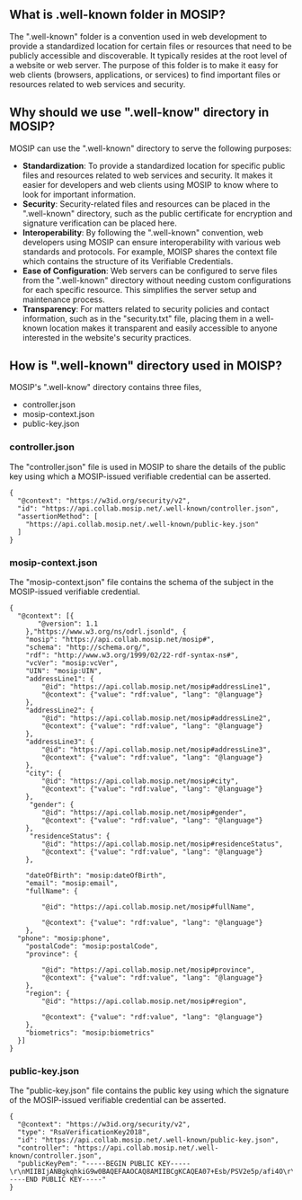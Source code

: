 ## What is .well-known folder in MOSIP?

The ".well-known" folder is a convention used in web development to provide a standardized location for certain files or resources that need to be publicly accessible and discoverable. It typically resides at the root level of a website or web server. The purpose of this folder is to make it easy for web clients (browsers, applications, or services) to find important files or resources related to web services and security.

## Why should we use ".well-know" directory in MOSIP?

MOSIP can use the ".well-known" directory to serve the following purposes:

* **Standardization**: To provide a standardized location for specific public files and resources related to web services and security. It makes it easier for developers and web clients using MOSIP to know where to look for important information.
* **Security**: Security-related files and resources can be placed in the ".well-known" directory, such as the public certificate for encryption and signature verification can be placed here. 
* **Interoperability**: By following the ".well-known" convention, web developers using MOSIP can ensure interoperability with various web standards and protocols. For example, MOISP shares the context file which contains the structure of its Verifiable Credentials.
* **Ease of Configuration**: Web servers can be configured to serve files from the ".well-known" directory without needing custom configurations for each specific resource. This simplifies the server setup and maintenance process.
* **Transparency**: For matters related to security policies and contact information, such as in the "security.txt" file, placing them in a well-known location makes it transparent and easily accessible to anyone interested in the website's security practices.

## How is ".well-known" directory used in MOISP?

MOSIP's ".well-know" directory contains three files,
* controller.json
* mosip-context.json
* public-key.json

### controller.json

The "controller.json" file is used in MOSIP to share the details of the public key using which a MOSIP-issued verifiable credential can be asserted.

```
{
  "@context": "https://w3id.org/security/v2",
  "id": "https://api.collab.mosip.net/.well-known/controller.json",
  "assertionMethod": [
    "https://api.collab.mosip.net/.well-known/public-key.json"
  ]
}
```

### mosip-context.json

The "mosip-context.json" file contains the schema of the subject in the MOSIP-issued verifiable credential.

```
{
  "@context": [{
       "@version": 1.1
    },"https://www.w3.org/ns/odrl.jsonld", {
    "mosip": "https://api.collab.mosip.net/mosip#",
    "schema": "http://schema.org/",
    "rdf": "http://www.w3.org/1999/02/22-rdf-syntax-ns#",
    "vcVer": "mosip:vcVer",
    "UIN": "mosip:UIN",
    "addressLine1": {
        "@id": "https://api.collab.mosip.net/mosip#addressLine1",
        "@context": {"value": "rdf:value", "lang": "@language"}
    },
    "addressLine2": {
        "@id": "https://api.collab.mosip.net/mosip#addressLine2",
        "@context": {"value": "rdf:value", "lang": "@language"}
    },
    "addressLine3": {
        "@id": "https://api.collab.mosip.net/mosip#addressLine3",
        "@context": {"value": "rdf:value", "lang": "@language"}
    },
    "city": {
        "@id": "https://api.collab.mosip.net/mosip#city",
        "@context": {"value": "rdf:value", "lang": "@language"}
    },
     "gender": {
        "@id": "https://api.collab.mosip.net/mosip#gender",
        "@context": {"value": "rdf:value", "lang": "@language"}
    },
     "residenceStatus": {
        "@id": "https://api.collab.mosip.net/mosip#residenceStatus",
        "@context": {"value": "rdf:value", "lang": "@language"}
    },

    "dateOfBirth": "mosip:dateOfBirth",
    "email": "mosip:email",
    "fullName": {

        "@id": "https://api.collab.mosip.net/mosip#fullName",

        "@context": {"value": "rdf:value", "lang": "@language"}
    },
  "phone": "mosip:phone",
    "postalCode": "mosip:postalCode",
    "province": {

        "@id": "https://api.collab.mosip.net/mosip#province",
        "@context": {"value": "rdf:value", "lang": "@language"}
    },
    "region": {
        "@id": "https://api.collab.mosip.net/mosip#region",

        "@context": {"value": "rdf:value", "lang": "@language"}
    },
    "biometrics": "mosip:biometrics"
  }]
}
```

### public-key.json

The "public-key.json" file contains the public key using which the signature of the MOSIP-issued verifiable credential can be asserted.

```
{
  "@context": "https://w3id.org/security/v2",
  "type": "RsaVerificationKey2018",
  "id": "https://api.collab.mosip.net/.well-known/public-key.json",
  "controller": "https://api.collab.mosip.net/.well-known/controller.json",
  "publicKeyPem": "-----BEGIN PUBLIC KEY-----\r\nMIIBIjANBgkqhkiG9w0BAQEFAAOCAQ8AMIIBCgKCAQEA07+Esb/PSV2e5p/afi4O\r\n6ICRD699POqCWzt9obGBPHdmPTD3QYU3c/CnEPNHBzvQKWcaIWRmwTi8yGAwyUU9\r\n5ESU9/o78ACHrcFRIdluuiQuhDP4ojQLDpX/dPULPc/dt96b5t1uPhELnySq/EPr\r\n6hcqGuMyLl/yfKr/vQdaTqKmmrm8gTTnzsQ4jvpeucrDEBqm5LtSzYQb4PRMQe0u\r\nhrnZjbVmoUKCNpXXrKMfswqLhz2gInkN7+SJToCEcEj1f2tJYUsL0LufceEQQFy0\r\nKaq+Xu1Jx1OwnRP1HhS8aepLct8O1H3e0DrMCLgSZ89HiSpWQ+0DMKDMdROCm7uU\r\noQIDAQAB\r\n-----END PUBLIC KEY-----"
}
```

